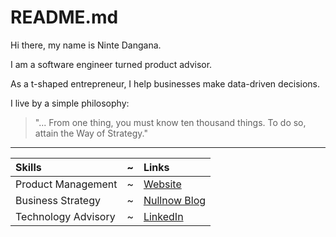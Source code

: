 # README.md

Hi there, my name is Ninte Dangana.  

I am a software engineer turned product advisor.

As a t-shaped entrepreneur, I help businesses make data-driven decisions.  

I live by a simple philosophy:  
> "... From one thing, you must know ten thousand things. To do so, attain the Way of Strategy."

---

Skills | ~ | Links
:--- | --- | :---
Product Management | ~ | [Website](https://ninte.dev)
Business Strategy | ~ | [Nullnow Blog](https://blog.nullnow.com)
Technology Advisory | ~ | [LinkedIn](https://linkedin.com/in/nullthefirst)
